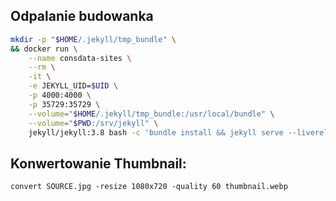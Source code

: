 ## Odpalanie budowanka
```bash
mkdir -p "$HOME/.jekyll/tmp_bundle" \
&& docker run \
    --name consdata-sites \
    --rm \
    -it \
    -e JEKYLL_UID=$UID \
    -p 4000:4000 \
    -p 35729:35729 \
    --volume="$HOME/.jekyll/tmp_bundle:/usr/local/bundle" \
    --volume="$PWD:/srv/jekyll" \
    jekyll/jekyll:3.8 bash -c 'bundle install && jekyll serve --livereload'
```

## Konwertowanie Thumbnail:
```
convert SOURCE.jpg -resize 1080x720 -quality 60 thumbnail.webp
```